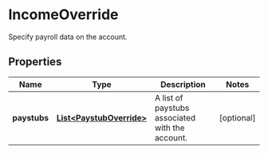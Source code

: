 

# IncomeOverride

Specify payroll data on the account.

## Properties

| Name | Type | Description | Notes |
|------------ | ------------- | ------------- | -------------|
|**paystubs** | [**List&lt;PaystubOverride&gt;**](PaystubOverride.md) | A list of paystubs associated with the account. |  [optional] |




